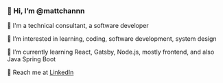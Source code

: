 ### 👋 Hi, I’m @mattchannn

🧑 I'm a technical consultant, a software developer

🥇 I’m interested in learning, coding, software development, system design

🌱 I’m currently learning React, Gatsby, Node.js, mostly frontend, and also Java Spring Boot

🎃 Reach me at [LinkedIn](https://www.linkedin.com/in/mat-c-048371154/)

